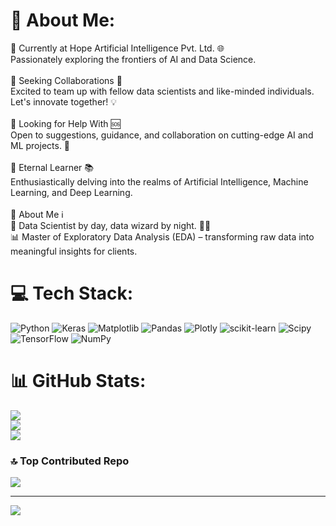 # 💫 About Me:
🔭 Currently at Hope Artificial Intelligence Pvt. Ltd. 🌐<br>   Passionately exploring the frontiers of AI and Data Science.<br><br>👯 Seeking Collaborations 🤝<br>   Excited to team up with fellow data scientists and like-minded individuals. Let's innovate together! 💡<br><br>🤝 Looking for Help With 🆘<br>   Open to suggestions, guidance, and collaboration on cutting-edge AI and ML projects. 🚀<br><br>🌱 Eternal Learner 📚<br>   Enthusiastically delving into the realms of Artificial Intelligence, Machine Learning, and Deep Learning.<br><br>💬 About Me ℹ️<br>   🌟 Data Scientist by day, data wizard by night. 🧙‍♂️<br>   📊 Master of Exploratory Data Analysis (EDA) – transforming raw data into meaningful insights for clients.


# 💻 Tech Stack:
![Python](https://img.shields.io/badge/python-3670A0?style=flat&logo=python&logoColor=ffdd54) ![Keras](https://img.shields.io/badge/Keras-%23D00000.svg?style=flat&logo=Keras&logoColor=white) ![Matplotlib](https://img.shields.io/badge/Matplotlib-%23ffffff.svg?style=flat&logo=Matplotlib&logoColor=black) ![Pandas](https://img.shields.io/badge/pandas-%23150458.svg?style=flat&logo=pandas&logoColor=white) ![Plotly](https://img.shields.io/badge/Plotly-%233F4F75.svg?style=flat&logo=plotly&logoColor=white) ![scikit-learn](https://img.shields.io/badge/scikit--learn-%23F7931E.svg?style=flat&logo=scikit-learn&logoColor=white) ![Scipy](https://img.shields.io/badge/SciPy-%230C55A5.svg?style=flat&logo=scipy&logoColor=%white) ![TensorFlow](https://img.shields.io/badge/TensorFlow-%23FF6F00.svg?style=flat&logo=TensorFlow&logoColor=white) ![NumPy](https://img.shields.io/badge/numpy-%23013243.svg?style=flat&logo=numpy&logoColor=white)
# 📊 GitHub Stats:
![](https://github-readme-stats.vercel.app/api?username=VijaiRamesh&theme=dark&hide_border=false&include_all_commits=false&count_private=false)<br/>
![](https://github-readme-streak-stats.herokuapp.com/?user=VijaiRamesh&theme=dark&hide_border=false)<br/>
![](https://github-readme-stats.vercel.app/api/top-langs/?username=VijaiRamesh&theme=dark&hide_border=false&include_all_commits=false&count_private=false&layout=compact)

### 🔝 Top Contributed Repo
![](https://github-contributor-stats.vercel.app/api?username=VijaiRamesh&limit=5&theme=onedark&combine_all_yearly_contributions=true)

---
[![](https://visitcount.itsvg.in/api?id=VijaiRamesh&icon=0&color=0)](https://visitcount.itsvg.in)

<!-- Proudly created with GPRM ( https://gprm.itsvg.in ) -->